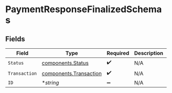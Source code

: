 # PaymentResponseFinalizedSchemas


## Fields

| Field                                                            | Type                                                             | Required                                                         | Description                                                      | Example                                                          |
| ---------------------------------------------------------------- | ---------------------------------------------------------------- | ---------------------------------------------------------------- | ---------------------------------------------------------------- | ---------------------------------------------------------------- |
| `Status`                                                         | [components.Status](../../models/components/status.md)           | :heavy_check_mark:                                               | N/A                                                              | success                                                          |
| `Transaction`                                                    | [components.Transaction](../../models/components/transaction.md) | :heavy_check_mark:                                               | N/A                                                              |                                                                  |
| `ID`                                                             | **string*                                                        | :heavy_minus_sign:                                               | N/A                                                              | iKv7t5bgt1gg                                                     |